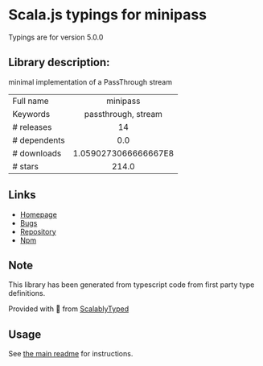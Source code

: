 
# Scala.js typings for minipass

Typings are for version 5.0.0

## Library description:
minimal implementation of a PassThrough stream

|                    |                 |
| ------------------ | :-------------: |
| Full name          | minipass |
| Keywords           | passthrough, stream |
| # releases         | 14 |
| # dependents       | 0.0 |
| # downloads        | 1.0590273066666667E8 |
| # stars            | 214.0 |

## Links
- [Homepage](https://github.com/isaacs/minipass#readme)
- [Bugs](https://github.com/isaacs/minipass/issues)
- [Repository](https://github.com/isaacs/minipass)
- [Npm](https://www.npmjs.com/package/minipass)
    


## Note
This library has been generated from typescript code from first party type definitions.

Provided with :purple_heart: from [ScalablyTyped](https://github.com/oyvindberg/ScalablyTyped)

## Usage
See [the main readme](../../readme.md) for instructions.


